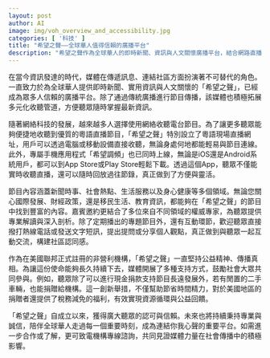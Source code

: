 ```yaml
---
layout: post
author: AI
image: img/voh_overview_and_accessibility.jpg
categories: [ '科技' ]
title: "希望之聲——全球華人值得信賴的廣播平台"
description: "希望之聲作為全球華人的即時新聞、資訊與人文關懷廣播平台，結合網路直播與App，提供多元內容與權威解讀，推動社群互動與公益，成為連結你我心聲的重要媒體。"
---
```

在當今資訊發達的時代，媒體在傳遞訊息、連結社區方面扮演著不可替代的角色。一直致力於為全球華人提供即時新聞、實用資訊與人文關懷的「希望之聲」，已經成為眾多人信賴的廣播平台。除了通過傳統廣播進行節目傳播，該媒體也積極拓展多元化收聽管道，方便聽眾隨時掌握最新資訊。

隨著網絡科技的發展，越來越多人選擇使用網絡收聽電台節目。為了讓更多聽眾能夠便捷地收聽到優質的粵語直播節目，「希望之聲」特別設立了粵語現場直播網址，用戶可以透過電腦或移動設備直接收聽，無論身處何地都能輕易與節目連線。此外，專屬手機應用程式「希望調頻」也已同時上線，無論是iOS還是Android系統用戶，都可以到App Store或Play Store輕鬆下載。透過這個App，聽眾不僅能實時收聽直播，還可以隨時回放過往節錄，真正做到了方便與靈活。

節目內容涵蓋新聞時事、社會熱點、生活服務以及身心健康等多個領域。無論您關心國際發展、財經政策，還是移民生活、教育資訊，都能夠在「希望之聲」的節目中找到豐富的內容。嘉賓邀約更結合了多位來自不同領域的權威專家，為聽眾提供專業解讀與深入剖析。除了定期播出的專題節目外，還有互動環節，歡迎聽眾直接撥打熱線電話或發送文字短訊，提出提問或分享個人觀點，真正做到與聽眾一起互動交流，構建社區認同感。

作為在美國聯邦正式註冊的非營利機構，「希望之聲」一直堅持公益精神、傳播真相。為讓這份使命能夠長久持續下去，媒體開展了多種支持方式，鼓勵社會大眾共同參與。例如，聽眾除了可以進行現金捐款支持節目長遠發展外，若有閒置的二手車輛，也能捐贈給機構。這一創新舉措，不僅幫助節省時間精力，對於美國地區的捐贈者還提供了稅務減免的福利，有效實現資源循環與公益回饋。

「希望之聲」自成立以來，獲得廣大聽眾的認可與信賴。未來也將持續秉持專業與誠信，陪伴全球華人走過每一個重要時刻，成為連結你我心聲的重要平台。如需進一步合作或了解，更可致電機構專線諮詢，共同見證媒體力量在社會傳播中的積極影響。